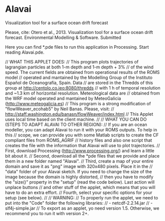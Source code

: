 Alavai
======

Visualization tool for a surface ocean drift forecast

Please, cite: Otero et al., 2013. Visualization tool for a surface ocean drift forecast. Environmental Modelling & Software. Submitted

Here you can find *.pde files to run this application in Processing. Start reading Alavai.pde.

// WHAT THIS APPLET DOES:
// This program plots trajectories of lagrangian particles at both 1-m depth and 1-m depth + 3%
// of the wind speed. The current fields are obtained from operational results of the ROMS model
// operated and mantained by the Modelling Group of the Instituto Español de Oceanografía, Spain. Data
// are stored in the Thredds of this group at http://centolo.co.ieo:8080/thredds
// with 1 h of temporal resolution and ~1.3 km of horizontal resolution. Meterological data are
// obtained from the WRF model operated and mantained by MeteoGalicia (http://www.meteogalicia.es)
// This program is a strong modification of "flowWeaver_ecohab5" by Neil Banas. Please, visit:
// http://staff.washington.edu/banasn/flowWeaver/index.html
// This Applet uses local time based on the client machine.
//
// WHAT YOU CAN DO (STEPS TO ADAPT ALAVAI TO OTHER REGION):
// If you are an ocean modeller, you can adapt Alavai to run it with your ROMS outputs. To help in this
// scope, we can provide you with some Matlab scripts to create the CF compliant files from ROMS_AGRIF
// history files and also one script that creates the file with the information that Alavai will use to plot trajectories.
// First, download Processing (http://www.processing.org/) and learn a little bit about it.
// Second, download all the *pde files that we provide and place them in a new folder named "Alavai".
// Third, create a map of your entire domain and save it as "png" image with 320x480 pixels. Place it in the
// "data" folder of your Alavai sketch. If you need to change the size of the image because the domain is highly distorted,
// then you have to modify the "size()" property in the "setup" (read the code below). Last action will unplace buttons
// and other stuff of the applet, which means that you will have to do an extra effort.
// Fourth, select your specific options for your setup (see below).
//
// WARNING:
// To properly run the applet, we need to put into the "Code" folder the following libraries:
// - netcdf-2.2.14.jar
// - slf4j-simple.jar
// To export as an applet, yo need version 1.5. Otherwise, we recommend you to run it with version 2+.

